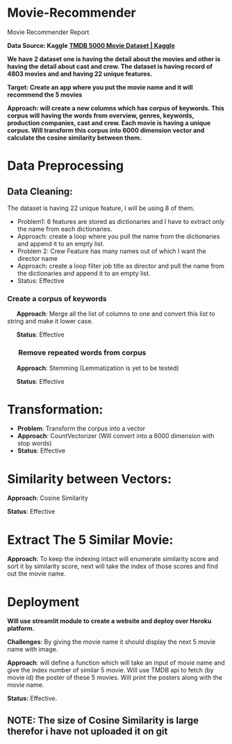 # Movie-Recommender

Movie Recommender Report

**Data Source: Kaggle   [TMDB 5000 Movie Dataset | Kaggle](https://www.kaggle.com/tmdb/tmdb-movie-metadata?select=tmdb_5000_movies.csv)** 

**We have 2 dataset one is having the detail about the movies and other is having the detail about cast and crew. The dataset is having record of 4803 movies and and having 22 unique features.**

**Target: Create an app where you put the movie name and it will recommend the 5 movies**

**Approach: will create a new columns which has corpus of keywords.  This corpus will having the words from overview, genres, keywords, production companies, cast and crew. Each movie is having a unique corpus. Will transform this corpus into 6000 dimension vector and calculate the cosine similarity between them.**
# Data Preprocessing
## Data Cleaning:
The dataset is having 22 unique feature, I will be using 8 of them. 

- Problem1: 6 features are stored as dictionaries and I have to extract only the name from each dictionaries. 
- Approach: create a loop where you pull the name from the dictionaries and append it to an empty list.
- Problem 2: Crew Feature has many names out of which I want the director name
- Approach: create a loop filter job title as director and pull the name from the dictionaries and append it to an empty list.
- Status: Effective
### Create a corpus of keywords
`	`**Approach**: Merge all the list of columns to one and convert this list to string and make it lower case.

`	`**Status**: Effective
### `	`Remove repeated words from corpus
`	`**Approach**: Stemming (Lemmatization is yet to be tested)

`	`**Status**: Effective
# Transformation:
- **Problem**: Transform the corpus into a vector
- **Approach**: CountVectorizer (Will convert into a 6000 dimension with stop words) 
- **Status**: Effective


# Similarity between Vectors:
**Approach**: Cosine Similarity

**Status**: Effective
# Extract The 5 Similar Movie:
**Approach**: To keep the indexing intact will enumerate similarity score and sort it by similarity score, next will take the index of those scores and find out the movie name.
# Deployment
**Will use streamlit module to create a website and deploy over Heroku platform.**

**Challenges**: By giving the movie name it should display the next 5 movie name with image.

**Approach**: will define a function which will take an input of movie name and give the index number of similar 5 movie. Will use TMDB api to fetch (by movie id) the poster of these 5 movies. Will print the posters along with the movie name. 

**Status:** Effective.

## **NOTE:** The size of Cosine Similarity is large therefor i have not uploaded it on git 



